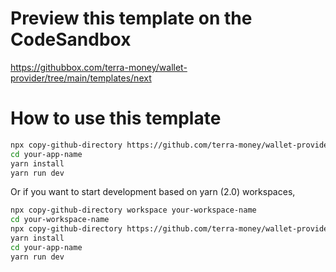 # Preview this template on the CodeSandbox

<https://githubbox.com/terra-money/wallet-provider/tree/main/templates/next>

# How to use this template

```sh
npx copy-github-directory https://github.com/terra-money/wallet-provider/tree/main/templates/next your-app-name
cd your-app-name
yarn install
yarn run dev
```

Or if you want to start development based on yarn (2.0) workspaces,

```sh
npx copy-github-directory workspace your-workspace-name
cd your-workspace-name
npx copy-github-directory https://github.com/terra-money/wallet-provider/tree/main/templates/next your-app-name
yarn install
cd your-app-name
yarn run dev
```
